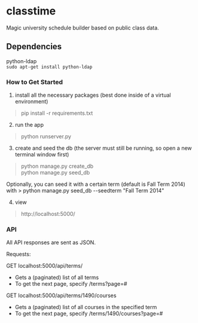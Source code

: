classtime
=========

Magic university schedule builder based on public class data.  

## Dependencies  

python-ldap  	
`sudo apt-get install python-ldap`

### How to Get Started

1. install all the necessary packages (best done inside of a virtual environment)
> pip install -r requirements.txt

2. run the app
> python runserver.py

3. create and seed the db (the server must still be running, so open a new terminal window first)
> python manage.py create_db  
> python manage.py seed_db

Optionally, you can seed it with a certain term (default is Fall Term 2014) with > python manage.py seed_db --seedterm "Fall Term 2014"  

4. view
> http://localhost:5000/

### API

All API responses are sent as JSON.  

Requests:  

GET localhost:5000/api/terms/
- Gets a (paginated) list of all terms
- To get the next page, specify /terms?page=#

GET localhost:5000/api/terms/1490/courses
- Gets a (paginated) list of all courses in the specified term
- To get the next page, specify /terms/1490/courses?page=#

